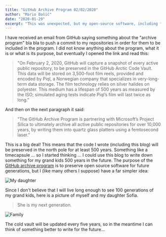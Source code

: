 ```yaml
---
title: "GitHub Archive Program 02/02/2020"
author: "Mario Bašić"
date: "2020-01-29"
excerpt: "This was unexpected, but my open-source software, including this blog, will live for at least 100 generation in the GitHub Arctic Code Vault."
---
```


I have received an email from GitHub saying something about the "archive program" bla bla to push a commit to my repositories in order for them to be included in the program. I did not know anything about the program, what it is or what is its purpose, but eventually I opened the link and read this:

<!-- > _"On February 2, 2020, GitHub will capture a snapshot of every active public repository, to be preserved in the GitHub Arctic Code Vault. This data will be stored on 3,500-foot film reels, provided and encoded by Piql, a Norwegian company that specializes in very-long-term data storage. The film technology relies on silver halides on polyester. This medium has a lifespan of 500 years as measured by the ISO; simulated aging tests indicate Piql’s film will last twice as long."_ -->

<blockquote class="blockquote">
  <p>"On February 2, 2020, GitHub will capture a snapshot of every active public repository, to be preserved in the GitHub Arctic Code Vault. This data will be stored on 3,500-foot film reels, provided and encoded by Piql, a Norwegian company that specializes in very-long-term data storage. The film technology relies on silver halides on polyester. This medium has a lifespan of 500 years as measured by the ISO; simulated aging tests indicate Piql’s film will last twice as long."</p>
</blockquote>

And then on the next paragraph it said:

<!-- > _"The GitHub Archive Program is partnering with Microsoft’s Project Silica to ultimately archive all active public repositories for over 10,000 years, by writing them into quartz glass platters using a femtosecond laser."_ -->

<blockquote class="blockquote">
  <p>"The GitHub Archive Program is partnering with Microsoft’s Project Silica to ultimately archive all active public repositories for over 10,000 years, by writing them into quartz glass platters using a femtosecond laser."</p>
</blockquote>

This is a big deal! This means that the code I wrote (including this blog) will be preserved in the north pole for at least 500 years. Something like a timecapsule ... so I started thinking ... I could use this blog to write down something for my grand kids 500 years in the future. The purpose of the [GitHub archive program](https://archiveprogram.github.com/) is to preserve open source software for future generations, but I (like many others I suppose) have a far simpler idea:

![My daughter](/content/posts/2020-01-29-github-archive-program/father-daughter.jpg)

Since I don't believe that I will live long enough to see 100 generations of my grand kids, here is a picture of myself and my daughter Sofia. 

> She is my next generation.

![Family](/content/posts/2020-01-29-github-archive-program/family.jpg)

The cold vault will be updated every five years, so in the meantime I can think of something better to write for the future...